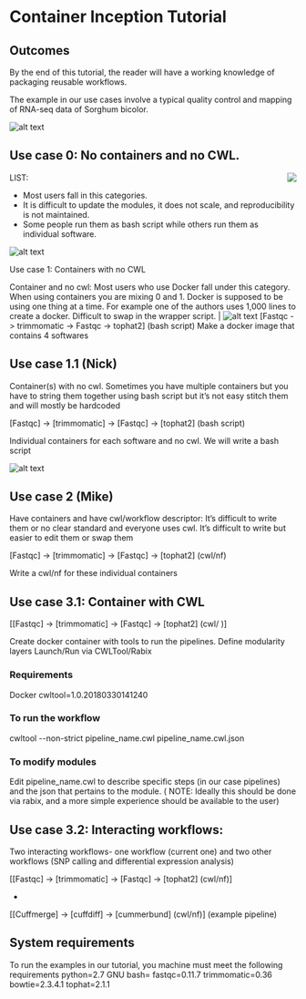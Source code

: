 # **Container Inception Tutorial**

## Outcomes

By the end of this tutorial, the reader will have a working knowledge of packaging reusable workflows. 

The example in our use cases involve a typical quality control and mapping of RNA-seq data of Sorghum bicolor. 

![alt text](generate_flowchart/flowChartImages/useCase0.png)

## Use case 0: No containers and no CWL. 

<img style="float:right;"
src="generate_flowchart/flowChartImages/useCase0.png">

LIST:

- Most users fall in this categories. 
- It is difficult to update the modules, it does not scale, and reproducibility is not maintained. 
- Some people run them as bash script while others run them as individual software.

![alt text](generate_flowchart/flowChartImages/useCase11.png)

Use case 1: Containers with no CWL

Container and no cwl: Most users who use Docker fall under this category. When using containers you are mixing 0 and 1. Docker is supposed to be using one thing at a time. For example one of the authors uses 1,000 lines to create a docker. Difficult to swap in the wrapper script.
| ![alt text](generate_flowchart/flowChartImages/useCase0.png) 
[Fastqc -> trimmomatic -> Fastqc -> tophat2] (bash script)
Make a docker image that contains 4 softwares

## Use case 1.1 (Nick)

Container(s) with no cwl. Sometimes you have multiple containers but you have to string them together using bash script but it’s not easy stitch them and will mostly be hardcoded

[Fastqc] -> [trimmomatic] -> [Fastqc] -> [tophat2]  (bash script)

Individual containers for each software and no cwl. We will write a bash script

![alt text](generate_flowchart/flowChartImages/useCase2.png)

## Use case 2 (Mike)


Have containers and have cwl/workflow descriptor: It’s difficult to write them or no clear standard and everyone uses cwl. It’s difficult to write but easier to edit them or swap them 

[Fastqc] -> [trimmomatic] -> [Fastqc] -> [tophat2]  (cwl/nf)

Write a cwl/nf for these individual containers

## Use case 3.1: Container with CWL 

[[Fastqc] -> [trimmomatic] -> [Fastqc] -> [tophat2]  (cwl/ )]

Create docker container with tools to run the pipelines.
Define modularity layers
Launch/Run via CWLTool/Rabix

### Requirements
Docker
cwltool=1.0.20180330141240

### To run the workflow
cwltool --non-strict pipeline_name.cwl pipeline_name.cwl.json

### To modify modules
Edit pipeline_name.cwl to describe specific steps (in our case pipelines) and the json that pertains to the module. ( NOTE: Ideally this should be done via rabix, and a more simple experience should be available to the user)

## Use case 3.2: Interacting workflows:
Two interacting workflows- one workflow (current one) and two other workflows (SNP calling and differential expression analysis)

[[Fastqc] -> [trimmomatic] -> [Fastqc] -> [tophat2]  (cwl/nf)]

+


[[Cuffmerge] -> [cuffdiff] -> [cummerbund] (cwl/nf)] (example pipeline)

## System requirements
To run the examples in our tutorial, you machine must meet the following requirements
python=2.7
GNU bash=
fastqc=0.11.7
trimmomatic=0.36
bowtie=2.3.4.1
tophat=2.1.1